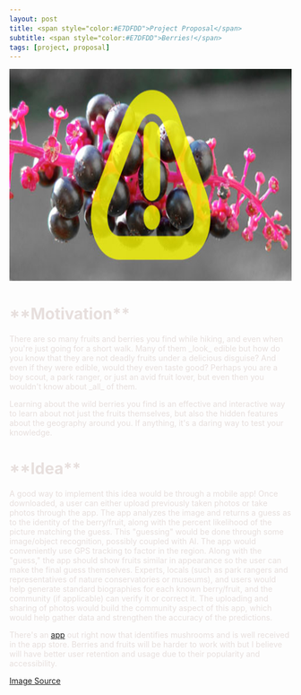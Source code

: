 ```yaml
---
layout: post
title: <span style="color:#E7DFDD">Project Proposal</span>  
subtitle: <span style="color:#E7DFDD">Berries!</span>
tags: [project, proposal]
---
```


<img src="/img/toxicBerries.jpg" alt="https://ipm.missouri.edu/MEG/2016/8/Beware_of_Toxic_Wild_Berries/" width="726" height="378">

<h1 style="color:#E7DFDD">**Motivation**</h1>
<span style="color:#E7DFDD">There are so many fruits and berries you find while hiking, and even when you're just going for a short walk. Many of them _look_ edible but how do you know that they are not deadly fruits under a delicious disguise? And even if they were edible, would they even taste good? Perhaps you are a boy scout, a park ranger, or just an avid fruit lover, but even then you wouldn't know about _all_ of them.</span>

<span style="color:#E7DFDD">Learning about the wild berries you find is an effective and interactive way to learn about not just the fruits themselves, but also the hidden features about the geography around you. If anything, it's a daring way to test your knowledge.</span> 

<h1 style="color:#E7DFDD">**Idea** </h1> 
<span style="color:#E7DFDD">A good way to implement this idea would be through a mobile app! Once downloaded, a user can either upload previously taken photos or take photos through the app. The app analyzes the image and returns a guess as to the identity of the berry/fruit,  along with the percent likelihood of the picture matching the guess. This "guessing" would be done through some image/object recognition, possibly coupled with AI. The app would conveniently use GPS tracking to factor in the region. Along with the "guess," the app should show fruits similar in appearance so the user can make the final guess themselves. Experts, locals (such as park rangers and representatives of nature conservatories or museums), and users would help generate standard biographies for each known berry/fruit, and the community (if applicable) can verify it or correct it. The uploading and sharing of photos would build the community aspect of this app, which would help gather data and strengthen the accuracy of the predictions.</span> 

<span style="color:#E7DFDD">There's an [app](https://apps.apple.com/us/app/mushroom-identificator/id1227854971) out right now that identifies mushrooms and is well received in the app store. Berries and fruits will be harder to work with but I believe will have better user retention and usage due to their popularity and accessibility.</span>

[Image Source](https://ipm.missouri.edu/MEG/2016/8/Beware_of_Toxic_Wild_Berries/)
